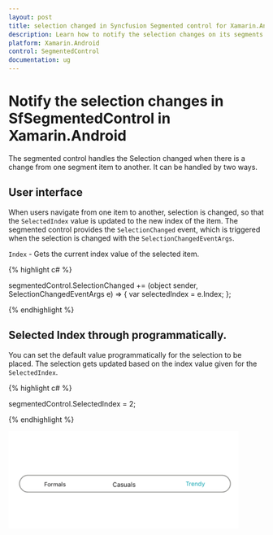 ```yaml
---
layout: post
title: selection changed in Syncfusion Segmented control for Xamarin.Android
description: Learn how to notify the selection changes on its segments in Xamarin.Android SegmentedControl (SfSegmentedControl).
platform: Xamarin.Android
control: SegmentedControl
documentation: ug
---
```


# Notify the selection changes in SfSegmentedControl in Xamarin.Android

The segmented control handles the Selection changed when there is a change from one segment item to another. It can be handled by two ways.

## User interface

When users navigate from one item to another, selection is changed, so that the `SelectedIndex` value is updated to the new index of the item. The segmented control provides the `SelectionChanged` event, which is triggered when the selection is changed with the `SelectionChangedEventArgs`.

`Index` - Gets the current index value of the selected item.

{% highlight c# %}

segmentedControl.SelectionChanged += (object sender, SelectionChangedEventArgs e) => 
{
    var selectedIndex = e.Index;
};

{% endhighlight %}

## Selected Index through programmatically.

You can set the default value programmatically for the selection to be placed. The selection gets updated based on the index value given for the `SelectedIndex`. 

{% highlight c# %}

segmentedControl.SelectedIndex = 2;

{% endhighlight %}


![Xamarin.Android SfSegmentedControl with selection of second item](images/Selection-changed/selectionchange.png)


